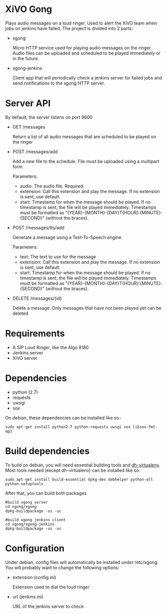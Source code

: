 XiVO Gong
=========

Plays audio messages on a loud ringer. Used to alert the XiVO team when jobs on
jenkins have failed. The project is divided into 2 parts:

 * xgong

    Micro HTTP service used for playing audio messages on the ringer. Audio
    files can be uploaded and scheduled to be played immediately or in the
    future.

 * xgong-jenkins

    Client app that will periodically check a jenkins server for failed jobs
    and send notifications to the xgong HTTP server.

Server API
==========

By default, the server listens on port 9600

 * GET /messages

    Return a list of all audio messages that are scheduled to be played on the ringer

 * POST /messages/add

    Add a new file to the schedule. File must be uploaded using a multipart form.

    Parameters:

    * audio: The audio file. Required.
    * extension: Call this extension and play the message. If no extension is sent, use default.
    * start: Timestamp for when the message should be played. If no timestamp
      is sent, the file will be played immediately. Timestamps must be formatted as
      "{YEAR}-{MONTH}-{DAY}T{HOUR}:{MINUTE}:{SECOND}" (without the braces).

 * POST /messages/tts/add

    Generate a message using a Text-To-Speech engine.

    Parameters:

    * text: The text to use for the message
    * extension: Call this extension and play the message. If no extension is sent, use default.
    * start: Timestamp for when the message should be played. If no timestamp
      is sent, the file will be played immediately. Timestamps must be formatted as
      "{YEAR}-{MONTH}-{DAY}T{HOUR}:{MINUTE}:{SECOND}" (without the braces).

 * DELETE /messages/{id}

    Delete a message. Only messages that have not been played yet can be deleted


Requirements
============

 * A SIP Loud Ringer, like the Algo 8180
 * Jenkins server
 * XiVO server

Dependencies
============

 * python (2.7)
 * requests
 * uwsgi
 * sox

On debian, these dependencies can be installed like so :

    sudo apt-get install python2.7 python-requests uwsgi sox libsox-fmt-mp3


Build dependencies
==================

To build on debian, you will need essential building tools and
[dh-virtualenv](http://dh-virtualenv.readthedocs.org). Most tools needed (except
dh-virtualenv) can be installed like so:

    sudo apt-get install build-essential dpkg-dev debhelper python-all python-setuptools

After that, you can build both packages

    #build xgong server
    cd xgong/xgong
    dpkg-buildpackage -us -uc

    #build xgong jenkins client
    cd xgong/xgong-jenkins
    dpkg-buildpackage -us -uc


Configuration
=============

Under debian, config files will automatically be installed under /etc/xgong.
You will probably want to change the following options:

 * extension (config.ini)

    Extension used to dial the loud ringer

 * url (jenkins.ini)

    URL of the jenkins server to check
